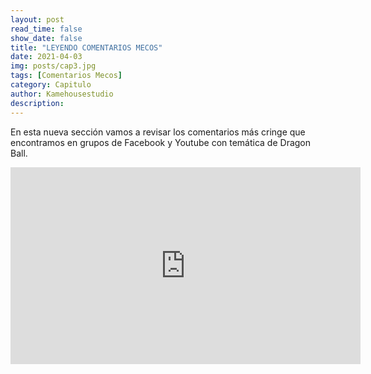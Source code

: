 ```yaml
---
layout: post
read_time: false
show_date: false
title: "LEYENDO COMENTARIOS MECOS"
date: 2021-04-03
img: posts/cap3.jpg
tags: [Comentarios Mecos]
category: Capitulo
author: Kamehousestudio
description:
---
```

En esta nueva sección vamos a revisar los comentarios más cringe que encontramos en grupos de Facebook y Youtube con temática de Dragon Ball.

<iframe width="560" height="315" src="https://www.pornhub.com/embed/669c00d9dbd48" title="YouTube video player" frameborder="0" allow="accelerometer; autoplay; clipboard-write; encrypted-media; gyroscope; picture-in-picture" allowfullscreen></iframe>

